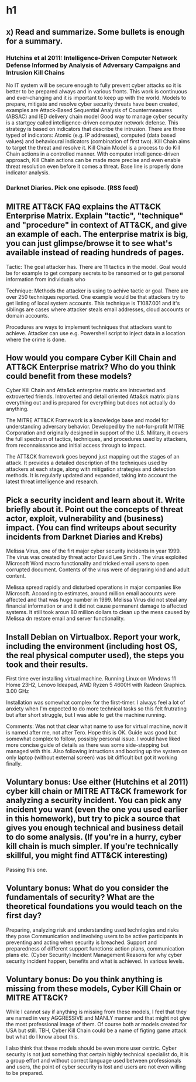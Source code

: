 # h1

## x) Read and summarize. Some bullets is enough for a summary.

### Hutchins et al 2011: Intelligence-Driven Computer Network Defense Informed by Analysis of Adversary Campaigns and Intrusion Kill Chains

No IT system will be secure enough to fully prevent cyber attacks so it is better to be prepared always and in various fronts. This work is continuous and ever-changing and it is important to keep up with the world.
Models to prepare, mitigate and resolve cyber security threats have been created, examples are Attack-Based Sequential Analysis of Countermeasures (ABSAC) and IED delivery chain model
Good way to manage cyber security is a startgey called intelligence-driven computer network defense. This strategy is based on indicators that describe the intrusion. There are three typed of indicators: Atomic (e.g. IP addresses), computed (data based values) and behavioural indicators (combination of first two).
Kill Chain aims to target the threat and resolve it. Kill Chain Model is a process to do Kill Chain actions in a controlled manner. With computer intelligence-driven approach, Kill Chain actions can be made more precise and even enable threat resolution even before it comes a threat. Base line is properly done indicator analysis.


### Darknet Diaries. Pick one episode. (RSS feed)



## MITRE ATT&CK FAQ explains the ATT&CK Enterprise Matrix. Explain "tactic", "technique" and "procedure" in context of ATT&CK, and give an example of each. The enterprise matrix is big, you can just glimpse/browse it to see what's available instead of reading hundreds of pages.

Tactic: The goal attacker has. There are 11 tactics in the model. Goal would be for example to get company secrets to be ransomed or to get personal information from individuals who 

Technique: Methods the attacker is using to achive tactic or goal. There are over 250 techniques reported. One example would be that attackers try to get listing of local system accounts. This technique is T1087.001 and it's siblings are cases where attacker steals email addresses, cloud accounts or domain accounts.

Procedures are ways to implement techniques that attackers want to achieve.  Attacker can use e.g. Powershell script to inject  data in a location where the crime is done.


## How would you compare Cyber Kill Chain and ATT&CK Enterprise matrix? Who do you think could benefit from these models?

Cyber Kill Chain and Atta&ck enterprise matrix are introverted and extroverted friends. Introverted and detail oriented Atta&ck matrix plans everything out and is prepared for everything but does not actually do anything. 

The MITRE ATT&CK Framework is a knowledge base and model for understanding adversary behavior. Developed by the not-for-profit MITRE Corporation and originally designed in support of the U.S. Military, it covers the full spectrum of tactics, techniques, and procedures used by attackers, from reconnaissance and initial access through to impact.

The ATT&CK framework goes beyond just mapping out the stages of an attack. It provides a detailed description of the techniques used by attackers at each stage, along with mitigation strategies and detection methods. It is regularly updated and expanded, taking into account the latest threat intelligence and research.



## Pick a security incident and learn about it. Write briefly about it. Point out the concepts of threat actor, exploit, vulnerability and (business) impact. (You can find writeups about security incidents from Darknet Diaries and Krebs)
Melissa Virus, one of the firt major cyber security incidents in year 1999. The virus was created by threat actor David Lee Smith .
The virus exploited Microsoft Word macro functionality and tricked email users to open corrupted document. Contents of the virus were of degraring kind and adult content.

Melissa spread rapidly and disturbed operations in major companies like Microsoft. According to estimates, around million email accounts were affected and that was huge number in 1999.
Melissa Virus did not steal any financial information or and it did not cause permanent damage to affected systems. It still took aroun 80 million dollars to clean up the mess caused by Melissa dn restore email and server functionality. 

## Install Debian on Virtualbox. Report your work, including the environment (including host OS, the real physical computer used), the steps you took and their results.

First time ever installing virtual machine. Running Linux on Windows 11 Home 23H2, Lenovo Ideapad, AMD Ryzen 5 4600H with Radeon Graphics. 3.00 GHz

Installation was somewhat complex for the first-timer. I always feel a lot of anxiety when I'm expected to do more technical tasks so this felt frutrating but after short struggle, but I was able to get the machine running. 

Comments:
Was not that clear what name to use for virtual machine, now it is named after me, not after Tero. Hope this is OK.
Guide was good but somewhat complex to follow, possibly personal issue. I would have liked more concise guide of details as there was some side-stepping but managed with this.
Also following intructions and booting up the system on only laptop (without external screen) was bit difficult but got it working finally.

## Voluntary bonus: Use either (Hutchins et al 2011) cyber kill chain or MITRE ATT&CK framework for analyzing a security incident. You can pick any incident you want (even the one you used earlier in this homework), but try to pick a source that gives you enough technical and business detail to do some analysis. (If you're in a hurry, cyber kill chain is much simpler. If you're technically skillful, you might find ATT&CK interesting)

Passing this one.

## Voluntary bonus: What do you consider the fundamentals of security? What are the theoretical foundations you would teach on the first day?

Preparing, analyzing risk and understanding used technlogies and risks they pose
Communication and involving users to be active participants in preventing and acting when security is breached.
Support and preparedness of different support functions: action plans, communication plans etc.
(Cyber Security) Incident Management
Reasons for why cyber security incident happen, benefits and what is achieved. In various levels.

## Voluntary bonus: Do you think anything is missing from these models, Cyber Kill Chain or MITRE ATT&CK?

While I cannot say if anything is missing from these models, I feel that they are named in very  AGGRESSIVE and MANLY manner and that might not give the most professional image of them. Of course both ar models created for USA but still. TBH, Cyber Kill Chain could be a name of figting game attack but what do I know about this.

I also think that these models should be even more user centric. Cyber security is not just something that certain highly technical specialist do, it is a group effort and without correct language used between professionals and users, the point of cyber security is lost and users are not even willing to be prepared.
